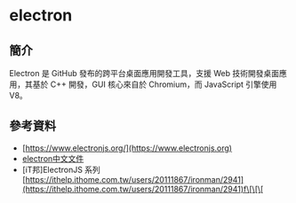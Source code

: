 # electron

## 簡介

Electron 是 GitHub 發布的跨平台桌面應用開發工具，支援 Web 技術開發桌面應用，其基於 C++ 開發，GUI 核心來自於 Chromium，而 JavaScript 引擎使用 V8。

## &#x20;參考資料

* [https://www.electronjs.org/](https://www.electronjs.org)
* [electron中文文件](https://www.electronjs.org/zh/docs/latest)
* \[iT邦]ElectronJS 系列[https://ithelp.ithome.com.tw/users/20111867/ironman/2941](https://ithelp.ithome.com.tw/users/20111867/ironman/2941)f\[\[\[
